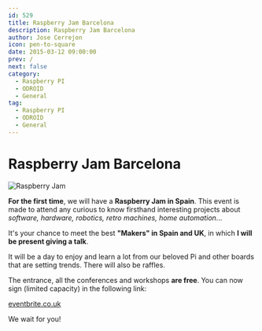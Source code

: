 ```yaml
---
id: 529
title: Raspberry Jam Barcelona
description: Raspberry Jam Barcelona
author: Jose Cerrejon
icon: pen-to-square
date: 2015-03-12 09:00:00
prev: /
next: false
category:
  - Raspberry PI
  - ODROID
  - General
tag:
  - Raspberry PI
  - ODROID
  - General
---
```


# Raspberry Jam Barcelona

![Raspberry Jam](/images/2015/03/raspberry_jam.png)

**For the first time**, we will have a **Raspberry Jam in Spain**. This event is made to attend any curious to know firsthand interesting projects about *software, hardware, robotics, retro machines, home automation*...

It's your chance to meet the best **"Makers" in Spain and UK**, in which **I will be present giving a talk**.

It will be a day to enjoy and learn a lot from our beloved Pi and other boards that are setting trends. There will also be raffles.

The entrance, all the conferences and workshops **are free**. You can now sign (limited capacity) in the following link:

[eventbrite.co.uk](http://www.eventbrite.co.uk/e/entradas-raspberry-pi-jam-barcelona-15926580832)

We wait for you!